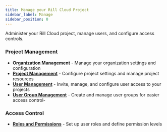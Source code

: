 ```yaml
---
title: Manage your Rill Cloud Project
sidebar_label: Manage
sidebar_position: 0
---
```


Administer your Rill Cloud project, manage users, and configure access controls.

### Project Management

- **[Organization Management](/manage/organization-management)** - Manage your organization settings and configuration
- **[Project Management](/manage/project-management)** - Configure project settings and manage project resources
- **[User Management](/manage/user-management)** - Invite, manage, and configure user access to your projects
- **[User Group Management](/manage/usergroup-management)** - Create and manage user groups for easier access control-

### Access Control

- **[Roles and Permissions](/manage/roles-permissions)** - Set up user roles and define permission levels

